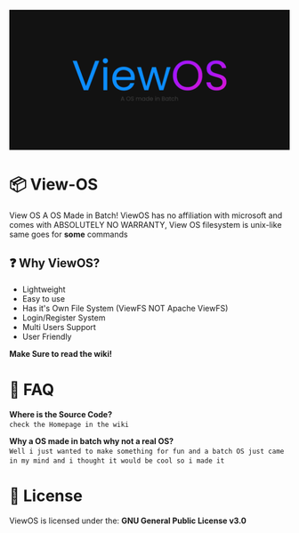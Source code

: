 ![](https://github.com/gamemaster123356/View-OS/blob/viewos-stable/ViewOS-Banner.png)
# 📦 View-OS
View OS A OS Made in Batch! ViewOS has no affiliation with microsoft and comes with ABSOLUTELY NO WARRANTY, View OS filesystem is unix-like same goes for **some** commands

## ❓ Why ViewOS?
- Lightweight
- Easy to use
- Has it's Own File System (ViewFS NOT Apache ViewFS)
- Login/Register System
- Multi Users Support
- User Friendly

**Make Sure to read the wiki!**

# 💬 FAQ
**Where is the Source Code?**<br>
`check the Homepage in the wiki`

**Why a OS made in batch why not a real OS?**<br>
`Well i just wanted to make something for fun and a batch OS just came in my mind and i thought it would be cool so i made it`

# 📄 License
ViewOS is licensed under the: **GNU General Public License v3.0**
